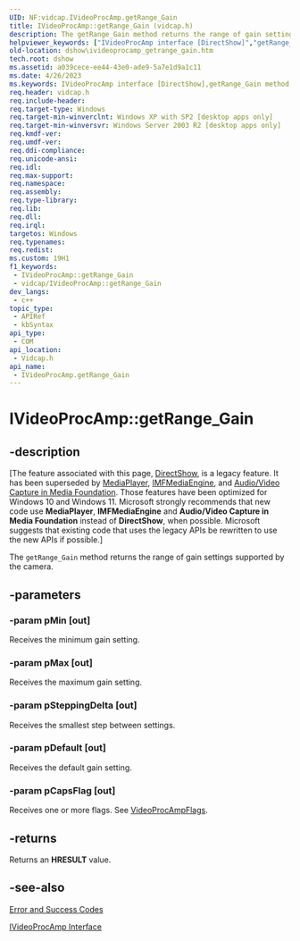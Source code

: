 ```yaml
---
UID: NF:vidcap.IVideoProcAmp.getRange_Gain
title: IVideoProcAmp::getRange_Gain (vidcap.h)
description: The getRange_Gain method returns the range of gain settings supported by the camera.
helpviewer_keywords: ["IVideoProcAmp interface [DirectShow]","getRange_Gain method","IVideoProcAmp.getRange_Gain","IVideoProcAmp::getRange_Gain","IVideoProcAmpgetRange_Gain","dshow.ivideoprocamp_getrange_gain","getRange_Gain","getRange_Gain method [DirectShow]","getRange_Gain method [DirectShow]","IVideoProcAmp interface","vidcap/IVideoProcAmp::getRange_Gain"]
old-location: dshow\ivideoprocamp_getrange_gain.htm
tech.root: dshow
ms.assetid: a039cece-ee44-43e0-ade9-5a7e1d9a1c11
ms.date: 4/26/2023
ms.keywords: IVideoProcAmp interface [DirectShow],getRange_Gain method, IVideoProcAmp.getRange_Gain, IVideoProcAmp::getRange_Gain, IVideoProcAmpgetRange_Gain, dshow.ivideoprocamp_getrange_gain, getRange_Gain, getRange_Gain method [DirectShow], getRange_Gain method [DirectShow],IVideoProcAmp interface, vidcap/IVideoProcAmp::getRange_Gain
req.header: vidcap.h
req.include-header: 
req.target-type: Windows
req.target-min-winverclnt: Windows XP with SP2 [desktop apps only]
req.target-min-winversvr: Windows Server 2003 R2 [desktop apps only]
req.kmdf-ver: 
req.umdf-ver: 
req.ddi-compliance: 
req.unicode-ansi: 
req.idl: 
req.max-support: 
req.namespace: 
req.assembly: 
req.type-library: 
req.lib: 
req.dll: 
req.irql: 
targetos: Windows
req.typenames: 
req.redist: 
ms.custom: 19H1
f1_keywords:
 - IVideoProcAmp::getRange_Gain
 - vidcap/IVideoProcAmp::getRange_Gain
dev_langs:
 - c++
topic_type:
 - APIRef
 - kbSyntax
api_type:
 - COM
api_location:
 - Vidcap.h
api_name:
 - IVideoProcAmp.getRange_Gain
---
```


# IVideoProcAmp::getRange_Gain


## -description

\[The feature associated with this page, [DirectShow](/windows/win32/directshow/directshow), is a legacy feature. It has been superseded by [MediaPlayer](/uwp/api/Windows.Media.Playback.MediaPlayer), [IMFMediaEngine](/windows/win32/api/mfmediaengine/nn-mfmediaengine-imfmediaengine), and [Audio/Video Capture in Media Foundation](windows/win32/medfound/audio-video-capture-in-media-foundation). Those features have been optimized for Windows 10 and Windows 11. Microsoft strongly recommends that new code use **MediaPlayer**, **IMFMediaEngine** and **Audio/Video Capture in Media Foundation** instead of **DirectShow**, when possible. Microsoft suggests that existing code that uses the legacy APIs be rewritten to use the new APIs if possible.\]

The <code>getRange_Gain</code> method returns the range of gain settings supported by the camera.

## -parameters

### -param pMin [out]

Receives the minimum gain setting.

### -param pMax [out]

Receives the maximum gain setting.

### -param pSteppingDelta [out]

Receives the smallest step between settings.

### -param pDefault [out]

Receives the default gain setting.

### -param pCapsFlag [out]

Receives one or more flags. See <a href="/windows/win32/api/strmif/ne-strmif-videoprocampflags">VideoProcAmpFlags</a>.

## -returns

Returns an <b>HRESULT</b> value.

## -see-also

<a href="/windows/desktop/DirectShow/error-and-success-codes">Error and Success Codes</a>



<a href="/windows/desktop/api/vidcap/nn-vidcap-ivideoprocamp">IVideoProcAmp Interface</a>